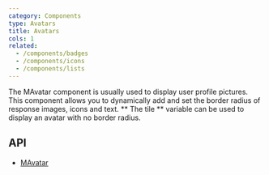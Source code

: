 ```yaml
---
category: Components
type: Avatars
title: Avatars
cols: 1
related:
  - /components/badges
  - /components/icons
  - /components/lists
---
```


The MAvatar component is usually used to display user profile pictures. This component allows you to dynamically add and set the border radius of response images, icons and text. ** The tile ** variable can be used to display an avatar with no border radius.

## API

- [MAvatar](/api/MAvatar)

